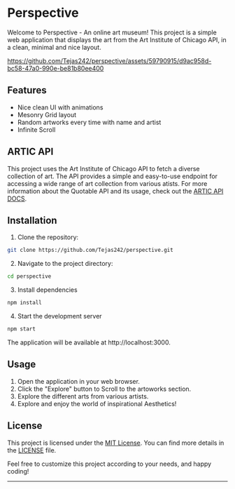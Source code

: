 # Perspective

Welcome to Perspective - An online art museum! This project is a simple web application that displays the art from the Art Institute of Chicago API, in a clean, minimal and nice layout.

https://github.com/Tejas242/perspective/assets/59790915/d9ac958d-bc58-47a0-990e-be81b80ee400

## Features

- Nice clean UI with animations
- Mesonry Grid layout
- Random artworks every time with name and artist
- Infinite Scroll

## ARTIC API

This project uses the Art Institute of Chicago API to fetch a diverse collection of art. The API provides a simple and easy-to-use endpoint for accessing a wide range of art collection from various atists. For more information about the Quotable API and its usage, check out the [ARTIC API DOCS](https://api.artic.edu/docs/#quick-start).

## Installation

1. Clone the repository:

```bash
git clone https://github.com/Tejas242/perspective.git
```

2. Navigate to the project directory:
```bash
cd perspective
```

3. Install dependencies
```bash
npm install
```

4. Start the development server
```bash
npm start
```

The application will be available at http://localhost:3000.

## Usage
1. Open the application in your web browser.
2. Click the "Explore" button to Scroll to the artoworks section.
3. Explore the different arts from various artists.
4. Explore and enjoy the world of inspirational Aesthetics!

## License

This project is licensed under the [MIT License](LICENSE). You can find more details in the [LICENSE](LICENSE) file.

Feel free to customize this project according to your needs, and happy coding!

---
